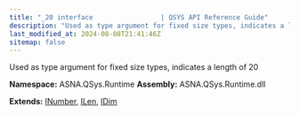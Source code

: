 ```yaml
---
title: "_20 interface                 | QSYS API Reference Guide"
description: "Used as type argument for fixed size types, indicates a length of 20  "
last_modified_at: 2024-08-08T21:41:46Z
sitemap: false
---
```


Used as type argument for fixed size types, indicates a length of 20 

**Namespace:** ASNA.QSys.Runtime
**Assembly:** ASNA.QSys.Runtime.dll

**Extends:** [INumber](/reference/runtime/qsys-runtime/i-number.html), [ILen](/reference/runtime/qsys-runtime/i-len.html), [IDim](/reference/runtime/qsys-runtime/i-dim.html)
<br>
<br>
